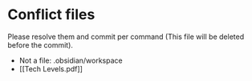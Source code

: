 # Conflict files
Please resolve them and commit per command (This file will be deleted before the commit).
- Not a file: .obsidian/workspace
- [[Tech Levels.pdf]]
